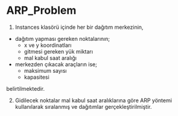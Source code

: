 # ARP_Problem
1. Instances klasörü içinde her bir dağıtım merkezinin, 
- dağıtım yapması gereken noktalarının;
    - x ve y koordinatları
    - gitmesi gereken yük miktarı
    - mal kabul saat aralığı
- merkezden çıkacak araçların ise;
    - maksimum sayısı
    - kapasitesi
    
belirtilmektedir.

2. Gidilecek noktalar mal kabul saat aralıklarına göre ARP yöntemi kullanılarak sıralanmış ve dağıtımlar gerçekleştirilmiştir.

